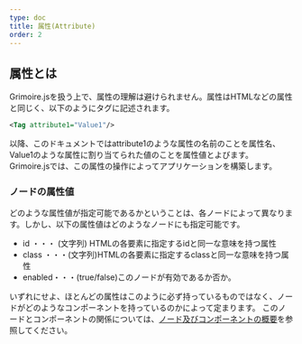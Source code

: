 ```yaml
---
type: doc
title: 属性(Attribute)
order: 2
---
```


## 属性とは

Grimoire.jsを扱う上で、属性の理解は避けられません。属性はHTMLなどの属性と同じく、以下のようにタグに記述されます。

```xml
<Tag attribute1="Value1"/>
```

以降、このドキュメントではattribute1のような属性の名前のことを属性名、Value1のような属性に割り当てられた値のことを属性値とよびます。
Grimoire.jsでは、この属性の操作によってアプリケーションを構築します。

### ノードの属性値

どのような属性値が指定可能であるかということは、各ノードによって異なります。しかし、以下の属性値はどのようなノードにも指定可能です。

* id ・・・ (文字列) HTMLの各要素に指定するidと同一な意味を持つ属性
* class ・・・(文字列)HTMLの各要素に指定するclassと同一な意味を持つ属性
* enabled・・・(true/false)このノードが有効であるか否か。

いずれにせよ、ほとんどの属性はこのように必ず持っているものではなく、ノードがどのようなコンポーネントを持っているのかによって定まります。
このノードとコンポーネントの関係については、[ノード及びコンポーネントの概要](http://grimoire.gl/guide)を参照してください。


